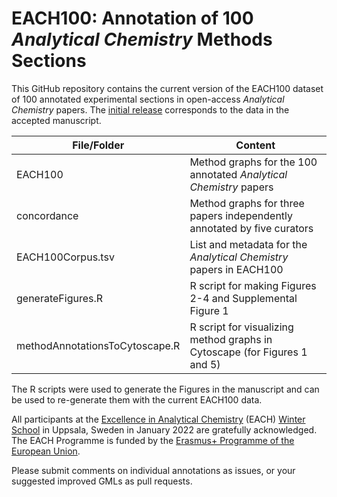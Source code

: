 # EACH100: Annotation of 100 *Analytical Chemistry* Methods Sections

This GitHub repository contains the current version of the EACH100 dataset of 100 annotated experimental sections in open-access *Analytical Chemistry* papers. The [initial release]() corresponds to the data in the accepted manuscript.

| File/Folder                     | Content                                                                   |
| --------------------------------|---------------------------------------------------------------------------|
| EACH100                         | Method graphs for the 100 annotated *Analytical Chemistry* papers           |
| concordance                     | Method graphs for three papers independently annotated by five curators   |
| EACH100Corpus.tsv               | List and metadata for the *Analytical Chemistry* papers in EACH100          |
| generateFigures.R               | R script for making Figures 2-4 and Supplemental Figure 1                 |
| methodAnnotationsToCytoscape.R  | R script for visualizing method graphs in Cytoscape (for Figures 1 and 5) |

The R scripts were used to generate the Figures in the manuscript and can be used to re-generate them with the current EACH100 data.

All participants at the [Excellence in Analytical Chemistry](https://each.ut.ee/EACH/)
(EACH) [Winter School](https://each.ut.ee/EACH/each-winter-school/) in Uppsala, Sweden in January 2022 are gratefully acknowledged. The EACH Programme is funded by the [Erasmus+ Programme of the European Union](https://erasmus-plus.ec.europa.eu/projects/search/details/586571-EPP-1-2017-1-EE-EPPKA1-JMD-MOB).

Please submit comments on individual annotations as issues, or your suggested improved GMLs as pull requests.
